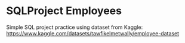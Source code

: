 # SQLProject Employees
Simple SQL project practice using dataset from Kaggle: https://www.kaggle.com/datasets/tawfikelmetwally/employee-dataset
